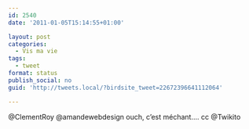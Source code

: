 ```yaml
---
id: 2540
date: '2011-01-05T15:14:55+01:00'

layout: post
categories:
  - Vis ma vie
tags:
  - tweet
format: status
publish_social: no
guid: 'http://tweets.local/?birdsite_tweet=22672396641112064'

---
```


@ClementRoy @amandewebdesign ouch, c’est méchant…. cc @Twikito